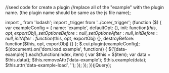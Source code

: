 //seed code for create a plugin
//replace all of the "example" with the plugin name. (the plugin name should be same as the js file name);

import _ from 'lodash';
import _trigger from '../core/_trigger';
(function ($) {
    var exampleConfig = {
        name: 'example',
        defaultOpt: {},
        init: function($this, opt, exportObj) {},
        setOptionsBefore: null,
        setOptionsAfter: null,
        initBefore: null,
        initAfter: function($this, opt, exportObj) {},
        destroyBefore: function($this, opt, exportObj) {}
    };
    $.cui.plugin(exampleConfig);
    $(document).on('dom.load.example', function() {
        $('[data-example]').each(function(index, item) {
            var $this = $(item);
            var data = $this.data();
            $this.removeAttr('data-example');
            $this.example(data);
            $this.attr('data-example-load', '');
        });
    });
})(jQuery);
